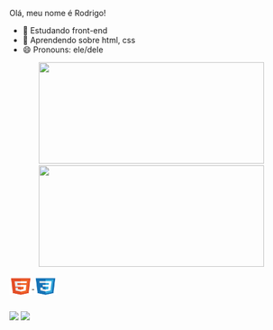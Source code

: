 Olá, meu nome é Rodrigo!

- 🔭 Estudando front-end
- 🤔 Aprendendo sobre html, css
- 😄 Pronouns: ele/dele

<div align="center">
  <a href="https://github.com/rodrigovaleferreira">
  <img height="180em" width="400em" src="https://github-readme-stats.vercel.app/api?username=rodrigovaleferreira&show_icons=true&theme=omni&include_all_commits=true&count_private=true"/>
  <img height="180em" width="400em" src="https://github-readme-stats.vercel.app/api/top-langs/?username=rodrigovaleferreira&layout=compact&langs_count=7&theme=omni"/>
</div>

<div style="display: inline_block"><br>
  <img align="center" alt="Rafa-HTML" height="30" width="40" src="https://raw.githubusercontent.com/devicons/devicon/master/icons/html5/html5-original.svg">
  <img align="center" alt="Rafa-CSS" height="30" width="40" src="https://raw.githubusercontent.com/devicons/devicon/master/icons/css3/css3-original.svg">
</div>

##

<div> 
  
  <a href="https://instagram.com/rodrigo_vferreira" target="_blank"><img src="https://img.shields.io/badge/-Instagram-%23E4405F?style=for-the-badge&logo=instagram&logoColor=white" target="_blank"></a>
  <a href = "mailto:rodrigodovale2002@gmail.com"><img src="https://img.shields.io/badge/-Gmail-%23333?style=for-the-badge&logo=gmail&logoColor=white" target="_blank"></a>
 
 
</div>
